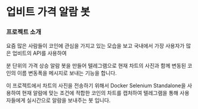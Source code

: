 # 업비트 가격 알람 봇

### 프로젝트 소개

요즘 많은 사람들이 코인에 관심을 가지고 있는 모습을 보고 국내에서 가장 사용자가 많은 업비트의 API를 사용하여

분 단위의 가격 상승 알람 봇을 만들어 텔레그램으로 현재 차트의 사진과 함께 변동된 코인의 이름 변동폭을 메시지로 보내는 기능을 합니다.

이 프로젝트에서 차트의 사진을 전송하기 위해서 Docker Selenium Standalone을 사용하여 현재 알람에 맞는 조건에 적합한 코인의 차트를 캡처하여 텔레그램을 통해 사용자들에게 실시간으로 알람을 보내주는 봇 입니다.